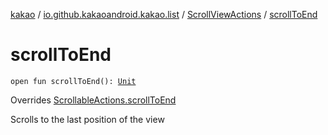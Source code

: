[kakao](../../index.md) / [io.github.kakaoandroid.kakao.list](../index.md) / [ScrollViewActions](index.md) / [scrollToEnd](./scroll-to-end.md)

# scrollToEnd

`open fun scrollToEnd(): `[`Unit`](https://kotlinlang.org/api/latest/jvm/stdlib/kotlin/-unit/index.html)

Overrides [ScrollableActions.scrollToEnd](../../io.github.kakaoandroid.kakao.common.actions/-scrollable-actions/scroll-to-end.md)

Scrolls to the last position of the view

